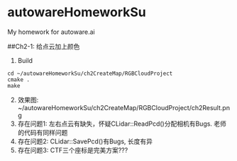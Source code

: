 # autowareHomeworkSu
My homework for autoware.ai

##Ch2-1: 给点云加上颜色
1. Build
```
cd ~/autowareHomeworkSu/ch2CreateMap/RGBCloudProject
cmake .
make
```
2. 效果图: ~/autowareHomeworkSu/ch2CreateMap/RGBCloudProject/ch2Result.png
3. 存在问题1: 左右点云有缺失，怀疑CLidar::ReadPcd()分配相机有Bugs. 老师的代码有同样问题
4. 存在问题2: CLidar::SavePcd()有Bugs, 长度有异
5. 存在问题3: CTF三个座标是完美方案???
